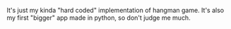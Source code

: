 It's just my kinda "hard coded" implementation of hangman game.
It's also my first "bigger" app made in python, so don't judge me much.
